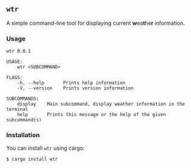 ## `wtr`

A simple command-line tool for displaying current **w**ea**t**he**r** information.

### Usage

```
wtr 0.0.1

USAGE:
    wtr <SUBCOMMAND>

FLAGS:
    -h, --help       Prints help information
    -V, --version    Prints version information

SUBCOMMANDS:
    display    Main subcommand, display weather information in the terminal
    help       Prints this message or the help of the given subcommand(s)
```

### Installation

You can install `wtr` using cargo:

```bash
$ cargo install wtr
```
